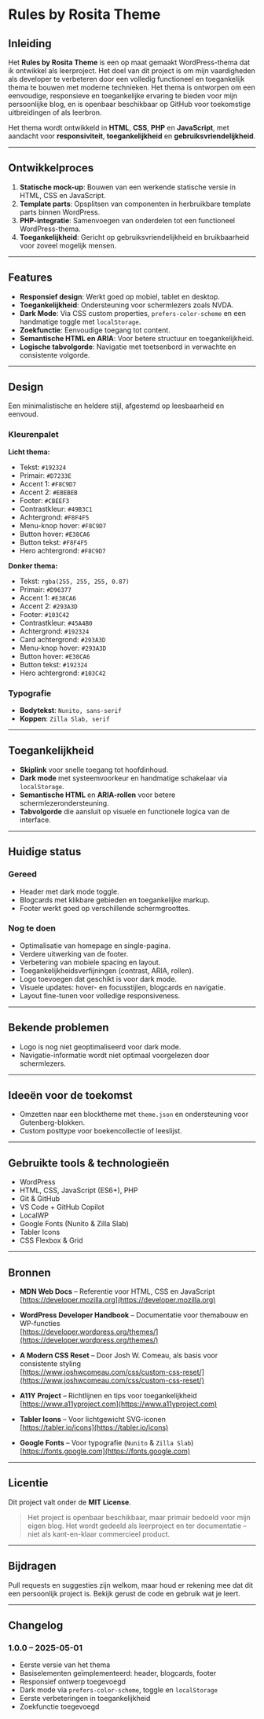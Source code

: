 # Rules by Rosita Theme

## Inleiding

Het **Rules by Rosita Theme** is een op maat gemaakt WordPress-thema dat ik ontwikkel als leerproject. Het doel van dit project is om mijn vaardigheden als developer te verbeteren door een volledig functioneel en toegankelijk thema te bouwen met moderne technieken. Het thema is ontworpen om een eenvoudige, responsieve en toegankelijke ervaring te bieden voor mijn persoonlijke blog, en is openbaar beschikbaar op GitHub voor toekomstige uitbreidingen of als leerbron.

Het thema wordt ontwikkeld in **HTML**, **CSS**, **PHP** en **JavaScript**, met aandacht voor **responsiviteit**, **toegankelijkheid** en **gebruiksvriendelijkheid**.

---

## Ontwikkelproces

1. **Statische mock-up**: Bouwen van een werkende statische versie in HTML, CSS en JavaScript.
2. **Template parts**: Opsplitsen van componenten in herbruikbare template parts binnen WordPress.
3. **PHP-integratie**: Samenvoegen van onderdelen tot een functioneel WordPress-thema.
4. **Toegankelijkheid**: Gericht op gebruiksvriendelijkheid en bruikbaarheid voor zoveel mogelijk mensen.

---

## Features

- **Responsief design**: Werkt goed op mobiel, tablet en desktop.
- **Toegankelijkheid**: Ondersteuning voor schermlezers zoals NVDA.
- **Dark Mode**: Via CSS custom properties, `prefers-color-scheme` en een handmatige toggle met `localStorage`.
- **Zoekfunctie**: Eenvoudige toegang tot content.
- **Semantische HTML en ARIA**: Voor betere structuur en toegankelijkheid.
- **Logische tabvolgorde**: Navigatie met toetsenbord in verwachte en consistente volgorde.

---

## Design

Een minimalistische en heldere stijl, afgestemd op leesbaarheid en eenvoud.

### Kleurenpalet

**Licht thema:**

- Tekst: `#192324`
- Primair: `#D7233E`
- Accent 1: `#F8C9D7`
- Accent 2: `#EBEBEB`
- Footer: `#CBEEF3`
- Contrastkleur: `#49B3C1`
- Achtergrond: `#F8F4F5`
- Menu-knop hover: `#F8C9D7`
- Button hover: `#E38CA6`
- Button tekst: `#F8F4F5`
- Hero achtergrond: `#F8C9D7`

**Donker thema:**

- Tekst: `rgba(255, 255, 255, 0.87)`
- Primair: `#D96377`
- Accent 1: `#E38CA6`
- Accent 2: `#293A3D`
- Footer: `#103C42`
- Contrastkleur: `#45A4B0`
- Achtergrond: `#192324`
- Card achtergrond: `#293A3D`
- Menu-knop hover: `#293A3D`
- Button hover: `#E38CA6`
- Button tekst: `#192324`
- Hero achtergrond: `#103C42`

### Typografie

- **Bodytekst**: `Nunito, sans-serif`
- **Koppen**: `Zilla Slab, serif`

---

## Toegankelijkheid

- **Skiplink** voor snelle toegang tot hoofdinhoud.
- **Dark mode** met systeemvoorkeur en handmatige schakelaar via `localStorage`.
- **Semantische HTML** en **ARIA-rollen** voor betere schermlezerondersteuning.
- **Tabvolgorde** die aansluit op visuele en functionele logica van de interface.

---

## Huidige status

### Gereed

- Header met dark mode toggle.
- Blogcards met klikbare gebieden en toegankelijke markup.
- Footer werkt goed op verschillende schermgroottes.

### Nog te doen

- Optimalisatie van homepage en single-pagina.
- Verdere uitwerking van de footer.
- Verbetering van mobiele spacing en layout.
- Toegankelijkheidsverfijningen (contrast, ARIA, rollen).
- Logo toevoegen dat geschikt is voor dark mode.
- Visuele updates: hover- en focusstijlen, blogcards en navigatie.
- Layout fine-tunen voor volledige responsiveness.

---

## Bekende problemen

- Logo is nog niet geoptimaliseerd voor dark mode.
- Navigatie-informatie wordt niet optimaal voorgelezen door schermlezers.

---

## Ideeën voor de toekomst

- Omzetten naar een blocktheme met `theme.json` en ondersteuning voor Gutenberg-blokken.
- Custom posttype voor boekencollectie of leeslijst.

---

## Gebruikte tools & technologieën

- WordPress
- HTML, CSS, JavaScript (ES6+), PHP
- Git & GitHub
- VS Code + GitHub Copilot
- LocalWP
- Google Fonts (Nunito & Zilla Slab)
- Tabler Icons
- CSS Flexbox & Grid

---

## Bronnen

- **MDN Web Docs** – Referentie voor HTML, CSS en JavaScript  
  [https://developer.mozilla.org](https://developer.mozilla.org)

- **WordPress Developer Handbook** – Documentatie voor themabouw en WP-functies  
  [https://developer.wordpress.org/themes/](https://developer.wordpress.org/themes/)

- **A Modern CSS Reset** – Door Josh W. Comeau, als basis voor consistente styling  
  [https://www.joshwcomeau.com/css/custom-css-reset/](https://www.joshwcomeau.com/css/custom-css-reset/)

- **A11Y Project** – Richtlijnen en tips voor toegankelijkheid  
  [https://www.a11yproject.com](https://www.a11yproject.com)

- **Tabler Icons** – Voor lichtgewicht SVG-iconen  
  [https://tabler.io/icons](https://tabler.io/icons)

- **Google Fonts** – Voor typografie (`Nunito` & `Zilla Slab`)  
  [https://fonts.google.com](https://fonts.google.com)

---

## Licentie

Dit project valt onder de **MIT License**.

> Het project is openbaar beschikbaar, maar primair bedoeld voor mijn eigen blog. Het wordt gedeeld als leerproject en ter documentatie – niet als kant-en-klaar commercieel product.

---

## Bijdragen

Pull requests en suggesties zijn welkom, maar houd er rekening mee dat dit een persoonlijk project is. Bekijk gerust de code en gebruik wat je leert.

---

## Changelog

### 1.0.0 – 2025-05-01

- Eerste versie van het thema
- Basiselementen geïmplementeerd: header, blogcards, footer
- Responsief ontwerp toegevoegd
- Dark mode via `prefers-color-scheme`, toggle en `localStorage`
- Eerste verbeteringen in toegankelijkheid
- Zoekfunctie toegevoegd
